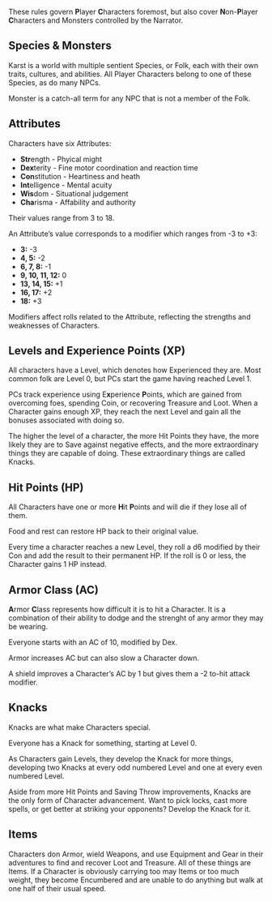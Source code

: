 These rules govern **P**layer **C**haracters foremost, but also cover **N**on-**P**layer **C**haracters and Monsters controlled by the Narrator.

## Species & Monsters

Karst is a world with multiple sentient Species, or Folk, each with their own traits, cultures, and abilities. All Player Characters belong to one of these Species, as do many NPCs.

Monster is a catch-all term for any NPC that is not a member of the Folk.

## Attributes

Characters have six Attributes:

- **Str**ength - Phyical might
- **Dex**terity - Fine motor coordination and reaction time
- **Con**stitution - Heartiness and heath
- **Int**elligence - Mental acuity
- **Wis**dom - Situational judgement 
- **Cha**risma - Affability and authority

Their values range from 3 to 18.

An Attribute’s value corresponds to a modifier which ranges from -3 to +3:

- **3:** -3
- **4, 5:** -2
- **6, 7, 8:** -1
- **9, 10, 11, 12:** 0
- **13, 14, 15:** +1
- **16, 17:** +2
- **18:** +3

Modifiers affect rolls related to the Attribute, reflecting the strengths and weaknesses of Characters.

## Levels and Experience Points (XP)

All characters have a Level, which denotes how Experienced they are. Most common folk are Level 0, but PCs start the game having reached Level 1.

PCs track experience using E**x**perience **P**oints, which are gained from overcoming foes, spending Coin, or recovering Treasure and Loot. When a Character gains enough XP, they reach the next Level and gain all the bonuses associated with doing so.

The higher the level of a character, the more Hit Points they have, the more likely they are to Save against negative effects, and the more extraordinary things they are capable of doing. These extraordinary things are called Knacks.

## Hit Points (HP)

All Characters have one or more **H**it **P**oints and will die if they lose all of them.

Food and rest can restore HP back to their original value.

Every time a character reaches a new Level, they roll a d6 modified by their Con and add the result to their permanent HP. If the roll is 0 or less, the Character gains 1 HP instead.

## Armor Class (AC)

**A**rmor **C**lass represents how difficult it is to hit a Character. It is a combination of their ability to dodge and the strenght of any armor they may be wearing.

Everyone starts with an AC of 10, modified by Dex.

Armor increases AC but can also slow a Character down.

A shield improves a Character’s AC by 1 but gives them a -2 to-hit attack modifier.

## Knacks

Knacks are what make Characters special.

Everyone has a Knack for something, starting at Level 0.

As Characters gain Levels, they develop the Knack for more things, developing two Knacks at every odd numbered Level and one at every even numbered Level.

Aside from more Hit Points and Saving Throw improvements, Knacks are the only form of Character advancement. Want to pick locks, cast more spells, or get better at striking your opponents? Develop the Knack for it.

## Items

Characters don Armor, wield Weapons, and use Equipment and Gear in their adventures to find and recover Loot and Treasure. All of these things are Items. If a Character is obviously carrying too may Items or too much weight, they become Encumbered and are unable to do anything but walk at one half of their usual speed.
